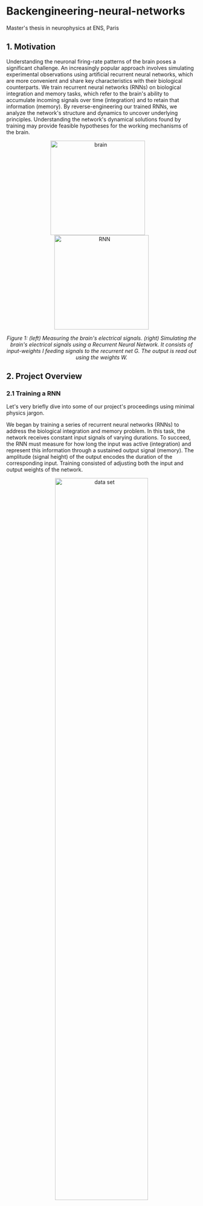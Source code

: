 # Backengineering-neural-networks
Master's thesis in neurophysics at ENS, Paris

## **1. Motivation**

Understanding the neuronal firing-rate patterns of the brain poses a significant challenge. An increasingly popular approach involves simulating experimental observations using artificial recurrent neural networks, which are more convenient and share key characteristics with their biological counterparts. We train recurrent neural networks (RNNs) on biological integration and memory tasks, which refer to the brain's ability to accumulate incoming signals over time (integration) and to retain that information (memory). By reverse-engineering our trained RNNs, we analyze the network's structure and dynamics to uncover underlying principles. Understanding the network's dynamical solutions found by training may provide feasible hypotheses for the working mechanisms of the brain.

<p align="center">
  <img src="https://github.com/user-attachments/assets/45b3f5d8-692c-4bbf-af47-5ac4bb128696" 
       alt="brain" height="250", style="margin-right:20px;">
  <img src="https://github.com/user-attachments/assets/54c92a1e-f4bf-4d6c-9990-5ef206f5dea7" 
       alt="RNN" height="250">
</p>

<p align="center">
  <em>Figure 1: (left) Measuring the brain's electrical signals. (right) Simulating the brain's electrical signals using a Recurrent Neural Network. It consists of input-weights I feeding signals to the recurrent net G. The output is read out using the weights W.</em>
</p>


## **2. Project Overview**

### **2.1 Training a RNN**

Let's very briefly dive into some of our project's proceedings using minimal physics jargon.

We began by training a series of recurrent neural networks (RNNs) to address the biological integration and memory problem. In this task, the network receives constant input signals of varying durations. To succeed, the RNN must measure for how long the input was active (integration) and represent this information through a sustained output signal (memory). The amplitude (signal height) of the output encodes the duration of the corresponding input. Training consisted of adjusting both the input and output weights of the network.

<p align="center">
  <img src="https://github.com/user-attachments/assets/22ca8b96-d2f7-4dbe-af2f-ddc66c82608b" alt="data set" width="70%">
</p>

<p align="center">
  <img src="https://github.com/user-attachments/assets/7ec6c884-6606-47d7-8007-6c99829af0c0" alt="network output" width="70%">
</p>

<p align="center">
  <em>Figure 2: (top) Data-set featuring integration and memory patterns. The figure illustrates input-signals of different durations. The according target-output is a constant signal encoding the according input-duration through its height. (bottom) An RNN's typical output after having been trained on such a data-set.</em>
</p>

### **2.2 Reverse-Engineering and Analysis**

We proceeded by visualising firing-rate trajectories in Principal Component-space (the space, in which the most important parts of the firing rate dynamics can be seen), to obtain valuable insights on how our RNN solves its given problem. We found, that input-signals of different durations lead to parallel firing-rate trajectories (the path the dynamics traces in PC-space), while their separating distances were correlated to the according signal-times. We therefore hypothesized, that integration relied on measuring the denoted distances. On the other hand, we suggested that output-weights were fine-tuned to rule out the remaining firing-rate dynamics, in order to output a plateau.

<p align="center">
  <img src="https://github.com/user-attachments/assets/467b5ae7-b3d3-4a1c-97ce-d3d2beb9503c" 
       alt="trajectories" 
       width="75%">
</p>

<p align="center">
  <em>Figure 3: Three different trajectories r(t) for inputs of durations 50ms (blue and cyan), 150ms (green and olive) and 300ms (red and magenta) in Principal Component Space.  
  (a) Time-frame where the input is turned on. The input-weights I are illustrated using a vector-arrow.  
  (b) Intrinsic phase, where the network processes the input before entering plateau-phase. The latter denotes the time-frame where the network exhibits a plateau-like output to mimic memory behaviour.  
  (c) Entire trajectory. Blue, green and red represent r(t) during the input-dominated and intrinsic phases. Cyan, magenta and olive are used once the curves enter the memory-period or plateau-phase, and are labelled as "memory".</em>
</p>

### **2.3 Conclusion**

Ultimately, we attempted at consolidating our findings. We proposed an analytical solution for how our RNN is able to solve integration- and memory behaviours observed in neuroscience.

<p align="center">
  <img src="https://github.com/user-attachments/assets/0fd80836-9122-48cb-9384-c56797fff4b9" alt="equation1" width="60%">
</p>

<p align="center">
  <img src="https://github.com/user-attachments/assets/5a379490-cd11-4441-87a3-8ca2f309c4ce" alt="equation2" width="60%">
</p>

<p align="center">
  <em>Figure 4: (top) Basic structure of our proposed equation. (bottom) Determining each component.</em>
</p>

## **3. Repository Structure**

```
├── README.md                    # This file - project overview
├── Thesis.pdf                   # Complete master's thesis document
├── experiment-a/                # Training both input (I) and output (W) weights
│   ├── main.py                  # Training and analysis script
│   ├── utils.py                 # Network architecture and utilities
│   ├── requirements.txt         # Python dependencies
│   ├── models/                  # Trained model weights
│   └── results/                 # Training curves and performance analysis
└── experiment-b/                # Coming soon: Alternative training configurations
```

### Experiment-A: Joint Training of Input and Output Weights

This experiment trains RNNs where both input weights (**I**) and output weights (**W**) are optimized simultaneously. Twenty independent models were trained to enable statistical analysis of learned solutions. The analysis investigates whether performance correlates with architectural features such as weight correlations and participation ratios. See [`experiment-a/README.md`](https://github.com/lorenapuhl/Backengineering-neural-networks/tree/main/experiment-a) for detailed documentation.


### Future Experiments

Additional experiments exploring alternative training configurations and analysis strategies will be added soon, including:
- **Experiment-B**: Training only output-weights, while input-weights randonly initialized. Comparing performances with results of Experiment A. Visualising firing-rate trajectories in Principal Component - Space
- **Experiment-C**: Training only output-weights, while input-weights are manually set along specific Principal Components.
- **Experiment-D**: Training only input-weights, while output-weights are manually set along specific Principal Components. Furthermore, we also choose to set input-weights along specific axes to understand which initial conditions facilitate training.
- **Experiment-E**: Experimenting with different network sizes and exloring their degrees of dynamical freedom. We analyze the eigenvalue spectra of their respective PC-spaces and participation ratios to define their degrees of computational freedom.
- **Experiment-F**: Training only (randomly initialised) input-weights and comparing network performances between experiments A, B and F


## **4. Getting Started**

### Installation

```bash
# Clone the repository
git clone https://github.com/yourusername/Backengineering-neural-networks.git
cd Backengineering-neural-networks

# Install dependencies for experiment-a
cd experiment-a
pip install -r requirements.txt
```

### Running Experiments

See individual experiment directories for specific instructions. For example, to run experiment-a:

```bash
cd experiment-a
python main.py
```

## **5. Further Information**

For comprehensive details on the theoretical background, methodology, results, and discussion, please refer to [**Thesis.pdf**](https://github.com/lorenapuhl/Backengineering-neural-networks/blob/main/Thesis.pdf) included in this repository.

## **6. Contact**

lorena.puhl@protonmail.com
